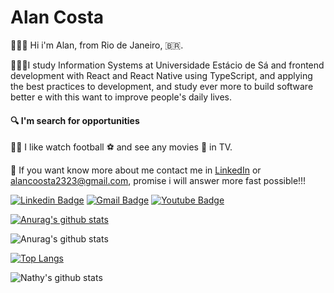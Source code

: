 # Alan Costa

🙋🏻‍♂️ Hi i'm Alan, from Rio de Janeiro, 🇧🇷.

👨🏻‍🎓I study Information Systems at Universidade Estácio de Sá and frontend development with React and React Native using TypeScript, and applying the best practices to development, and  study ever more to build software better e with this want to improve people's daily lives.

#### :mag: I'm search for opportunities

👍🏻 I like watch football ⚽ and see any movies :art: in TV.

📨 If you want know more about me contact me in [LinkedIn](https://www.linkedin.com/in/alancoosta) or alancoosta2323@gmail.com, promise i will answer more fast possible!!!

[![Linkedin Badge](https://img.shields.io/badge/-LinkedIn-blue?style=flat-square&logo=Linkedin&logoColor=white&link=https://www.linkedin.com/in/alancoosta/)](https://www.linkedin.com/in/alancoosta/)
[![Gmail Badge](https://img.shields.io/badge/-Gmail-c14438?style=flat-square&logo=Gmail&logoColor=white&link=mailto:alancoosta2323@gmail.com)](mailto:alancoosta2323@gmail.com)
[![Youtube Badge](https://img.shields.io/badge/-Youtube-c14438?style=flat-square&logo=Youtube&logoColor=white&link=https://www.youtube.com/watch?v=kNoC88gT2Wkm)](https://www.youtube.com/watch?v=kNoC88gT2Wk)

[![Anurag's github stats](https://github-readme-stats.vercel.app/api?username=alancoosta)](https://github.com/anuraghazra/github-readme-stats)

![Anurag's github stats](https://github-readme-stats.vercel.app/api?username=alancoosta&hide=contribs,prs)

[![Top Langs](https://github-readme-stats.vercel.app/api/top-langs/?username=alancoosta&layout=compact&theme=radical)](https://github.com/nathyts/github-readme-stats)

![Nathy's github stats](https://github-readme-stats.vercel.app/api?username=alancoosta&show_icons=true&theme=radical)

